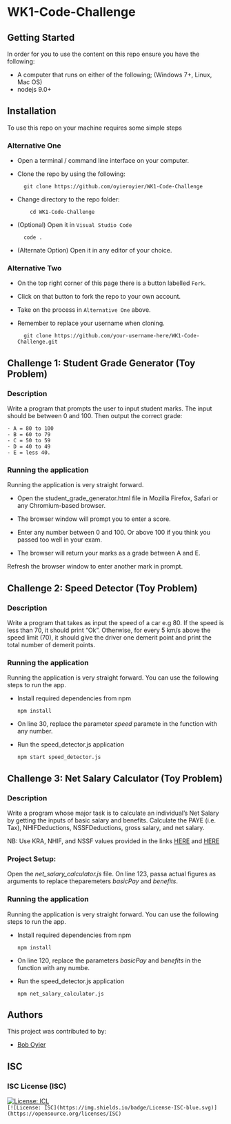 # WK1-Code-Challenge

## Getting Started

In order for you to use the content on this repo ensure you have the following:

- A computer that runs on either of the following; (Windows 7+, Linux, Mac OS)
- nodejs 9.0+
## Installation

To use this repo on your machine requires some simple steps

### Alternative One

- Open a terminal / command line interface on your computer.

- Clone the repo by using the following:

        git clone https://github.com/oyieroyier/WK1-Code-Challenge

- Change directory to the repo folder:

          cd WK1-Code-Challenge

- (Optional) Open it in `Visual Studio Code`

        code .

- (Alternate Option) Open it in any editor of your choice.


### Alternative Two

- On the top right corner of this page there is a button labelled `Fork`.

- Click on that button to fork the repo to your own account.

- Take on the process in `Alternative One` above.

- Remember to replace your username when cloning.

        git clone https://github.com/your-username-here/WK1-Code-Challenge.git


## Challenge 1: Student Grade Generator (Toy Problem)

### Description

Write a program that prompts the user to input student marks. The input should be between 0 and 100. Then output the correct grade:

```
- A = 80 to 100
- B = 60 to 79
- C = 50 to 59
- D = 40 to 49
- E = less 40.
```

### Running the application

Running the application is very straight forward. 

- Open the student_grade_generator.html file in Mozilla Firefox, Safari or any Chromium-based browser.

- The browser window will prompt you to enter a score.

- Enter any number between 0 and 100. Or above 100 if you think you passed too well in your exam.

- The browser will return your marks as a grade between A and E.

Refresh the browser window to enter another mark in prompt.

## Challenge 2: Speed Detector (Toy Problem)

### Description

Write a program that takes as input the speed of a car e.g 80.
If the speed is less than 70, it should print “Ok”.
Otherwise, for every 5 km/s above the speed limit (70), it should give the driver one demerit point and print the total number of demerit points.

### Running the application
Running the application is very straight forward. You can use the following steps to run the app.

- Install required dependencies from npm

      npm install

- On line 30, replace the parameter *speed* paramete in the function with any number.

- Run the speed_detector.js application

      npm start speed_detector.js

## Challenge 3: Net Salary Calculator (Toy Problem)
### Description

Write a program whose major task is to calculate an individual’s Net Salary by getting the inputs of basic salary and benefits.
Calculate the PAYE (i.e. Tax), NHIFDeductions, NSSFDeductions, gross salary, and net salary.

NB: Use KRA, NHIF, and NSSF values provided in the links [HERE](https://www.aren.co.ke/payroll/taxrates.ht "LINK") and [HERE](https://www.kra.go.ke/en/individual/calculate-tax/calculating-tax/paye)

### Project Setup:

Open the _net_salary_calculator.js_ file.
On line 123, passa actual figures as arguments to replace theparemeters _basicPay_ and _benefits_.

### Running the application
Running the application is very straight forward. You can use the following steps to run the app.

- Install required dependencies from npm

      npm install

- On line 120, replace the parameters *basicPay* and *benefits* in the function with any numbe.

- Run the speed_detector.js application

      npm net_salary_calculator.js

## Authors

This project was contributed to by:
- [Bob Oyier](https://github.com/oyieroyier/)

## ISC

### ISC License (ISC)

[![License: ICL](https://img.shields.io/badge/License-ISC-blue.svg)](https://opensource.org/licenses/ISC)  
`[![License: ISC](https://img.shields.io/badge/License-ISC-blue.svg)](https://opensource.org/licenses/ISC)`
